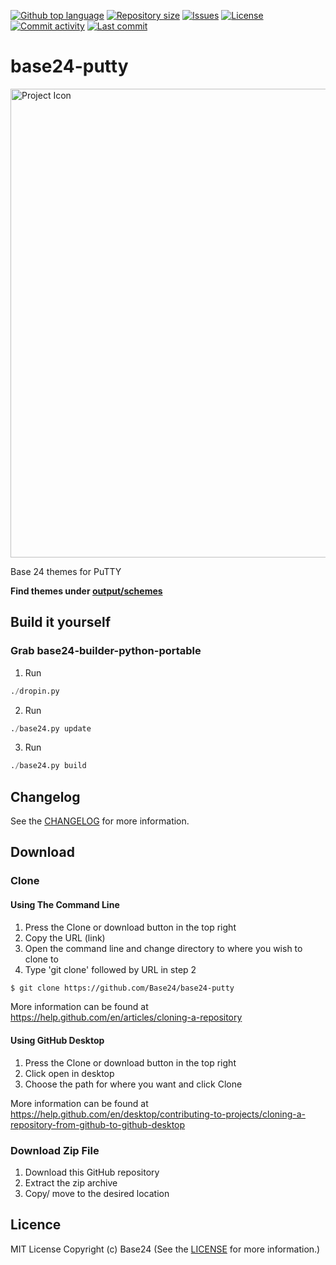 [![Github top language](https://img.shields.io/github/languages/top/Base24/base24-putty.svg?style=for-the-badge)](../../)
[![Repository size](https://img.shields.io/github/repo-size/Base24/base24-putty.svg?style=for-the-badge)](../../)
[![Issues](https://img.shields.io/github/issues/Base24/base24-putty.svg?style=for-the-badge)](../../issues)
[![License](https://img.shields.io/github/license/Base24/base24-putty.svg?style=for-the-badge)](/LICENSE.md)
[![Commit activity](https://img.shields.io/github/commit-activity/m/Base24/base24-putty.svg?style=for-the-badge)](../../commits/master)
[![Last commit](https://img.shields.io/github/last-commit/Base24/base24-putty.svg?style=for-the-badge)](../../commits/master)

# base24-putty

<img src="readme-assets/icons/name.png" alt="Project Icon" width="750">

Base 24 themes for PuTTY

**Find themes under [output/schemes](output/schemes)**

## Build it yourself
### Grab base24-builder-python-portable

1. Run
```python
./dropin.py
```
2. Run
```python
./base24.py update
```
3. Run
```python
./base24.py build
```

## Changelog
See the [CHANGELOG](/CHANGELOG.md) for more information.


## Download
### Clone
#### Using The Command Line
1. Press the Clone or download button in the top right
2. Copy the URL (link)
3. Open the command line and change directory to where you wish to
clone to
4. Type 'git clone' followed by URL in step 2
```bash
$ git clone https://github.com/Base24/base24-putty
```

More information can be found at
<https://help.github.com/en/articles/cloning-a-repository>

#### Using GitHub Desktop
1. Press the Clone or download button in the top right
2. Click open in desktop
3. Choose the path for where you want and click Clone

More information can be found at
<https://help.github.com/en/desktop/contributing-to-projects/cloning-a-repository-from-github-to-github-desktop>

### Download Zip File

1. Download this GitHub repository
2. Extract the zip archive
3. Copy/ move to the desired location


## Licence
MIT License
Copyright (c) Base24
(See the [LICENSE](/LICENSE.md) for more information.)
